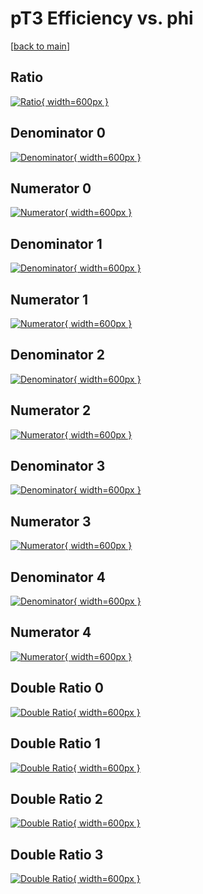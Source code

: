 # pT3 Efficiency vs. phi

[[back to main](./)]



## Ratio

[![Ratio](../mtv/var/pT3_base_0_0_eff_phi.png){ width=600px }](../mtv/var/pT3_base_0_0_eff_phi.pdf)

## Denominator 0

[![Denominator](../mtv/den/pT3_base_0_0_eff_phi_den0.png){ width=600px }](../mtv/den/pT3_base_0_0_eff_phi_den0.pdf)

## Numerator 0

[![Numerator](../mtv/num/pT3_base_0_0_eff_phi_num0.png){ width=600px }](../mtv/num/pT3_base_0_0_eff_phi_num0.pdf)

## Denominator 1

[![Denominator](../mtv/den/pT3_base_0_0_eff_phi_den1.png){ width=600px }](../mtv/den/pT3_base_0_0_eff_phi_den1.pdf)

## Numerator 1

[![Numerator](../mtv/num/pT3_base_0_0_eff_phi_num1.png){ width=600px }](../mtv/num/pT3_base_0_0_eff_phi_num1.pdf)

## Denominator 2

[![Denominator](../mtv/den/pT3_base_0_0_eff_phi_den2.png){ width=600px }](../mtv/den/pT3_base_0_0_eff_phi_den2.pdf)

## Numerator 2

[![Numerator](../mtv/num/pT3_base_0_0_eff_phi_num2.png){ width=600px }](../mtv/num/pT3_base_0_0_eff_phi_num2.pdf)

## Denominator 3

[![Denominator](../mtv/den/pT3_base_0_0_eff_phi_den3.png){ width=600px }](../mtv/den/pT3_base_0_0_eff_phi_den3.pdf)

## Numerator 3

[![Numerator](../mtv/num/pT3_base_0_0_eff_phi_num3.png){ width=600px }](../mtv/num/pT3_base_0_0_eff_phi_num3.pdf)

## Denominator 4

[![Denominator](../mtv/den/pT3_base_0_0_eff_phi_den4.png){ width=600px }](../mtv/den/pT3_base_0_0_eff_phi_den4.pdf)

## Numerator 4

[![Numerator](../mtv/num/pT3_base_0_0_eff_phi_num4.png){ width=600px }](../mtv/num/pT3_base_0_0_eff_phi_num4.pdf)

## Double Ratio 0

[![Double Ratio](../mtv/ratio/pT3_base_0_0_eff_phi_ratio0.png){ width=600px }](../mtv/ratio/pT3_base_0_0_eff_phi_ratio0.pdf)

## Double Ratio 1

[![Double Ratio](../mtv/ratio/pT3_base_0_0_eff_phi_ratio1.png){ width=600px }](../mtv/ratio/pT3_base_0_0_eff_phi_ratio1.pdf)

## Double Ratio 2

[![Double Ratio](../mtv/ratio/pT3_base_0_0_eff_phi_ratio2.png){ width=600px }](../mtv/ratio/pT3_base_0_0_eff_phi_ratio2.pdf)

## Double Ratio 3

[![Double Ratio](../mtv/ratio/pT3_base_0_0_eff_phi_ratio3.png){ width=600px }](../mtv/ratio/pT3_base_0_0_eff_phi_ratio3.pdf)

